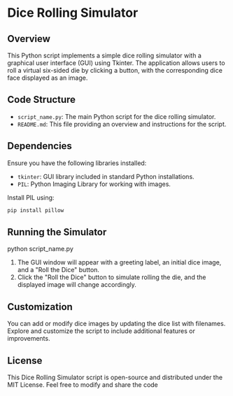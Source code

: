 # Dice Rolling Simulator

## Overview

This Python script implements a simple dice rolling simulator with a graphical user interface (GUI) using Tkinter. The application allows users to roll a virtual six-sided die by clicking a button, with the corresponding dice face displayed as an image.

## Code Structure

- `script_name.py`: The main Python script for the dice rolling simulator.
- `README.md`: This file providing an overview and instructions for the script.

## Dependencies

Ensure you have the following libraries installed:

- `tkinter`: GUI library included in standard Python installations.
- `PIL`: Python Imaging Library for working with images.

Install PIL using:

```bash
pip install pillow
```

## Running the Simulator
python script_name.py

1. The GUI window will appear with a greeting label, an initial dice image, and a "Roll the Dice" button.
2. Click the "Roll the Dice" button to simulate rolling the die, and the displayed image will change accordingly.

## Customization
You can add or modify dice images by updating the dice list with filenames.
Explore and customize the script to include additional features or improvements.

## License
This Dice Rolling Simulator script is open-source and distributed under the MIT License. Feel free to modify and share the code
